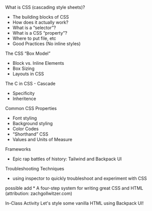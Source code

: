 What is CSS (cascading style sheets)?
* The building blocks of CSS
* How does it actually work?
* What is a “selector”?
* What is a CSS “property”?
* Where to put file, etc
* Good Practices (No inline styles)

The CSS “Box Model”
* Block vs. Inline Elements
* Box Sizing
* Layouts in CSS

The C in CSS - Cascade
* Specificity
* Inheritence

Common CSS Properties
* Font styling
* Background styling
* Color Codes
* “Shorthand” CSS
* Values and Units of Measure

Frameworks
* Epic rap battles of history: Tailwind and Backpack UI

Troubleshooting Techniques
* using inspector to quickly troubleshoot and experiment with CSS

possible add * A four-step system for writing great CSS and HTML (attribution: zachgollwitzer.com)

In-Class Activity
Let's style some vanilla HTML using Backpack UI!
